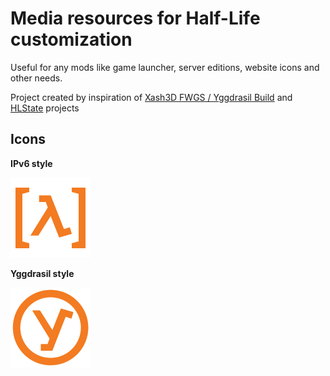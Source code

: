 # Media resources for Half-Life customization

Useful for any mods like game launcher, server editions, website icons and other needs.

Project created by inspiration of [Xash3D FWGS / Yggdrasil Build](https://github.com/YGGverse/xash3d-fwgs/branches) and [HLState](https://github.com/YGGverse/HLState) projects

## Icons

**IPv6 style**

![Half-Life IPv6](https://github.com/YGGverse/hl-customs/blob/main/icon/128/hl-icon-ipv6.png?raw=true)

**Yggdrasil style**

![Half-Life IPv6](https://github.com/YGGverse/hl-customs/blob/main/icon/128/hl-icon-yggdrasil.png?raw=true)